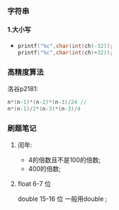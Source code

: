 ### 字符串

#### 1.大小写

- ```c++
  printf("%c",char(int(ch)-32));
  printf("%c",char(int(ch)+32));
  ```

### 高精度算法

洛谷p2181:

```c++
n*(n-1)*(n-2)*(n-3)/24 //
n*(n-1)/2*(n-3)*(n-3)/4 
```

### 刷题笔记

1. 闰年:
   + 4的倍数且不是100的倍数;
   + 400的倍数;
   
2. float 6-7  位

   double 15-16 位 一般用double ;

